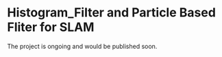 # Histogram_Filter and Particle Based Fliter for SLAM

The project is ongoing and would be published soon.
